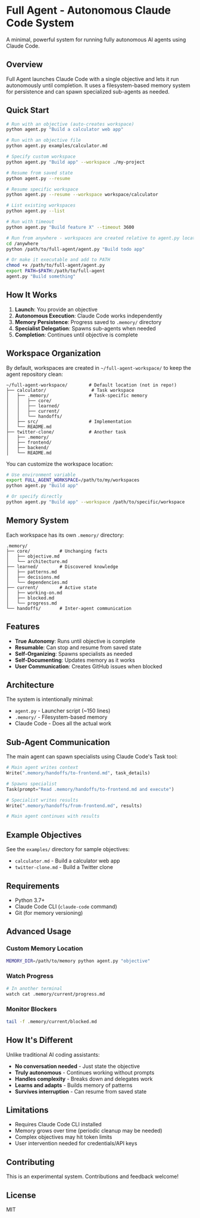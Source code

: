 # Full Agent - Autonomous Claude Code System

A minimal, powerful system for running fully autonomous AI agents using Claude Code.

## Overview

Full Agent launches Claude Code with a single objective and lets it run autonomously until completion. It uses a filesystem-based memory system for persistence and can spawn specialized sub-agents as needed.

## Quick Start

```bash
# Run with an objective (auto-creates workspace)
python agent.py "Build a calculator web app"

# Run with an objective file
python agent.py examples/calculator.md

# Specify custom workspace
python agent.py "Build app" --workspace ./my-project

# Resume from saved state
python agent.py --resume

# Resume specific workspace
python agent.py --resume --workspace workspace/calculator

# List existing workspaces
python agent.py --list

# Run with timeout
python agent.py "Build feature X" --timeout 3600

# Run from anywhere - workspaces are created relative to agent.py location
cd /anywhere
python /path/to/full-agent/agent.py "Build todo app"

# Or make it executable and add to PATH
chmod +x /path/to/full-agent/agent.py
export PATH=$PATH:/path/to/full-agent
agent.py "Build something"
```

## How It Works

1. **Launch**: You provide an objective
2. **Autonomous Execution**: Claude Code works independently
3. **Memory Persistence**: Progress saved to `.memory/` directory
4. **Specialist Delegation**: Spawns sub-agents when needed
5. **Completion**: Continues until objective is complete

## Workspace Organization

By default, workspaces are created in `~/full-agent-workspace/` to keep the agent repository clean:

```
~/full-agent-workspace/        # Default location (not in repo!)
├── calculator/                 # Task workspace
│   ├── .memory/               # Task-specific memory
│   │   ├── core/
│   │   ├── learned/
│   │   ├── current/
│   │   └── handoffs/
│   ├── src/                   # Implementation
│   └── README.md
├── twitter-clone/             # Another task
│   ├── .memory/
│   ├── frontend/
│   ├── backend/
│   └── README.md
```

You can customize the workspace location:
```bash
# Use environment variable
export FULL_AGENT_WORKSPACE=/path/to/my/workspaces
python agent.py "Build app"

# Or specify directly
python agent.py "Build app" --workspace /path/to/specific/workspace
```

## Memory System

Each workspace has its own `.memory/` directory:

```
.memory/
├── core/           # Unchanging facts
│   ├── objective.md
│   └── architecture.md
├── learned/        # Discovered knowledge
│   ├── patterns.md
│   ├── decisions.md
│   └── dependencies.md
├── current/        # Active state
│   ├── working-on.md
│   ├── blocked.md
│   └── progress.md
└── handoffs/       # Inter-agent communication
```

## Features

- **True Autonomy**: Runs until objective is complete
- **Resumable**: Can stop and resume from saved state
- **Self-Organizing**: Spawns specialists as needed
- **Self-Documenting**: Updates memory as it works
- **User Communication**: Creates GitHub issues when blocked

## Architecture

The system is intentionally minimal:
- `agent.py` - Launcher script (~150 lines)
- `.memory/` - Filesystem-based memory
- Claude Code - Does all the actual work

## Sub-Agent Communication

The main agent can spawn specialists using Claude Code's Task tool:

```python
# Main agent writes context
Write(".memory/handoffs/to-frontend.md", task_details)

# Spawns specialist
Task(prompt="Read .memory/handoffs/to-frontend.md and execute")

# Specialist writes results
Write(".memory/handoffs/from-frontend.md", results)

# Main agent continues with results
```

## Example Objectives

See the `examples/` directory for sample objectives:
- `calculator.md` - Build a calculator web app
- `twitter-clone.md` - Build a Twitter clone

## Requirements

- Python 3.7+
- Claude Code CLI (`claude-code` command)
- Git (for memory versioning)

## Advanced Usage

### Custom Memory Location
```bash
MEMORY_DIR=/path/to/memory python agent.py "objective"
```

### Watch Progress
```bash
# In another terminal
watch cat .memory/current/progress.md
```

### Monitor Blockers
```bash
tail -f .memory/current/blocked.md
```

## How It's Different

Unlike traditional AI coding assistants:
- **No conversation needed** - Just state the objective
- **Truly autonomous** - Continues working without prompts
- **Handles complexity** - Breaks down and delegates work
- **Learns and adapts** - Builds memory of patterns
- **Survives interruption** - Can resume from saved state

## Limitations

- Requires Claude Code CLI installed
- Memory grows over time (periodic cleanup may be needed)
- Complex objectives may hit token limits
- User intervention needed for credentials/API keys

## Contributing

This is an experimental system. Contributions and feedback welcome!

## License

MIT